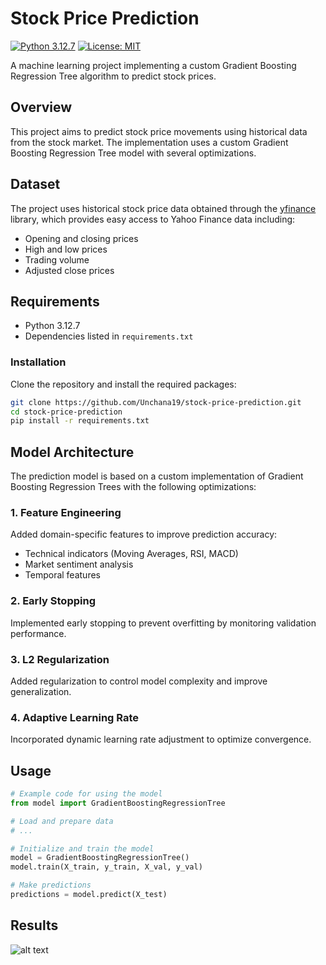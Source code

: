 # Stock Price Prediction

[![Python 3.12.7](https://img.shields.io/badge/python-3.12.7-blue.svg)](https://www.python.org/downloads/release/python-3127/)
[![License: MIT](https://img.shields.io/badge/License-MIT-yellow.svg)](https://opensource.org/licenses/MIT)

A machine learning project implementing a custom Gradient Boosting Regression Tree algorithm to predict stock prices.

## Overview

This project aims to predict stock price movements using historical data from the stock market. The implementation uses a custom Gradient Boosting Regression Tree model with several optimizations.

## Dataset

The project uses historical stock price data obtained through the [yfinance](https://pypi.org/project/yfinance/) library, which provides easy access to Yahoo Finance data including:
- Opening and closing prices
- High and low prices
- Trading volume
- Adjusted close prices

## Requirements

- Python 3.12.7
- Dependencies listed in `requirements.txt`

### Installation

Clone the repository and install the required packages:

```bash
git clone https://github.com/Unchana19/stock-price-prediction.git
cd stock-price-prediction
pip install -r requirements.txt
```

## Model Architecture

The prediction model is based on a custom implementation of Gradient Boosting Regression Trees with the following optimizations:

### 1. Feature Engineering
Added domain-specific features to improve prediction accuracy:
- Technical indicators (Moving Averages, RSI, MACD)
- Market sentiment analysis
- Temporal features

### 2. Early Stopping
Implemented early stopping to prevent overfitting by monitoring validation performance.

### 3. L2 Regularization
Added regularization to control model complexity and improve generalization.

### 4. Adaptive Learning Rate
Incorporated dynamic learning rate adjustment to optimize convergence.

## Usage

```python
# Example code for using the model
from model import GradientBoostingRegressionTree

# Load and prepare data
# ...

# Initialize and train the model
model = GradientBoostingRegressionTree()
model.train(X_train, y_train, X_val, y_val)

# Make predictions
predictions = model.predict(X_test)
```

## Results

![alt text](https://github.com/Unchana19/stock-price-prediction/blob/main/example_result.png?raw=true)